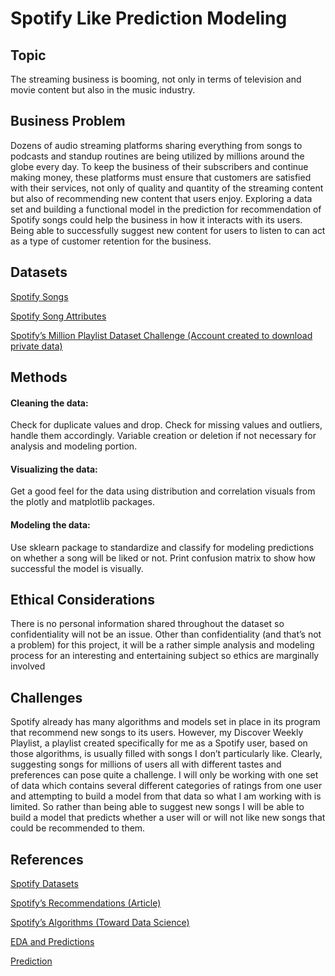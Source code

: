 # Spotify Like Prediction Modeling

## Topic
The streaming business is booming, not only in terms of television and movie content but also in the music industry.

## Business Problem
Dozens of audio streaming platforms sharing everything from songs to podcasts and standup routines are being utilized by millions around the globe every day. To keep the business of their subscribers and continue making money, these platforms must ensure that customers are satisfied with their services, not only of quality and quantity of the streaming content but also of recommending new content that users enjoy. Exploring a data set and building a functional model in the prediction for recommendation of Spotify songs could help the business in how it interacts with its users. Being able to successfully suggest new content for users to listen to can act as a type of customer retention for the business.

## Datasets
[Spotify Songs](https://www.kaggle.com/datasets/mrmorj/dataset-of-songs-in-spotify)

[Spotify Song Attributes](https://www.kaggle.com/datasets/geomack/spotifyclassification?select=data.csv)

[Spotify’s Million Playlist Dataset Challenge (Account created to download private data)](https://www.aicrowd.com/challenges/spotify-million-playlist-dataset-challenge)

## Methods
#### Cleaning the data: 
Check for duplicate values and drop. Check for missing values and outliers, handle them accordingly. Variable creation or deletion if not necessary for analysis and modeling portion.
#### Visualizing the data: 
Get a good feel for the data using distribution and correlation visuals from the plotly and matplotlib packages.
#### Modeling the data: 
Use sklearn package to standardize and classify for modeling predictions on whether a song will be liked or not. Print confusion matrix to show how successful the model is visually.

## Ethical Considerations
There is no personal information shared throughout the dataset so confidentiality will not be an issue. Other than confidentiality (and that’s not a problem) for this project, it will be a rather simple analysis and modeling process for an interesting and entertaining subject so ethics are marginally involved

## Challenges
Spotify already has many algorithms and models set in place in its program that recommend new songs to its users. However, my Discover Weekly Playlist, a playlist created specifically for me as a Spotify user, based on those algorithms, is usually filled with songs I don’t particularly like. Clearly, suggesting songs for millions of users all with different tastes and preferences can pose quite a challenge. I will only be working with one set of data which contains several different categories of ratings from one user and attempting to build a model from that data so what I am working with is limited. So rather than being able to suggest new songs I will be able to build a model that predicts whether a user will or will not like new songs that could be recommended to them.
 
## References
[Spotify Datasets](https://research.atspotify.com/datasets/)

[Spotify’s Recommendations (Article)](https://www.popsci.com/technology/spotify-audio-recommendation-research/#:~:text=Spotify%20uses%20a%20machine%20learning,on%20shared%20attributes%20or%20qualities.&text=%E2%80%9CImagine%20you%20and%20another%20person,your%20fifth%20artists%20are%20different.)

[Spotify’s Algorithms (Toward Data Science)](https://towardsdatascience.com/uncovering-how-the-spotify-algorithm-works-4d3c021ebc0)

[EDA and Predictions](https://www.kaggle.com/code/codebreaker619/spotify-eda-and-predictions/notebook)

[Prediction](https://www.kaggle.com/code/vishweshsalodkar/spotify-recommendation-system/notebook)
